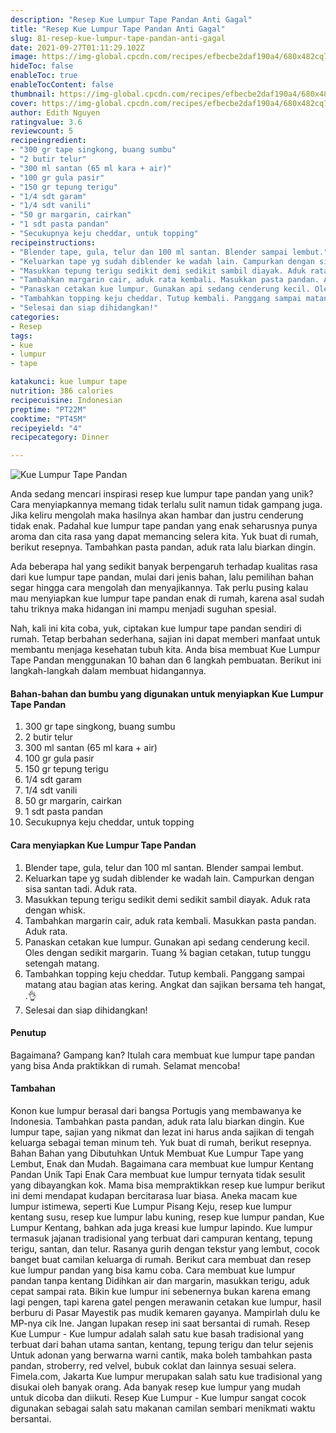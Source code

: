 ```yaml
---
description: "Resep Kue Lumpur Tape Pandan Anti Gagal"
title: "Resep Kue Lumpur Tape Pandan Anti Gagal"
slug: 81-resep-kue-lumpur-tape-pandan-anti-gagal
date: 2021-09-27T01:11:29.102Z
image: https://img-global.cpcdn.com/recipes/efbecbe2daf190a4/680x482cq70/kue-lumpur-tape-pandan-foto-resep-utama.jpg
hideToc: false
enableToc: true
enableTocContent: false
thumbnail: https://img-global.cpcdn.com/recipes/efbecbe2daf190a4/680x482cq70/kue-lumpur-tape-pandan-foto-resep-utama.jpg
cover: https://img-global.cpcdn.com/recipes/efbecbe2daf190a4/680x482cq70/kue-lumpur-tape-pandan-foto-resep-utama.jpg
author: Edith Nguyen
ratingvalue: 3.6
reviewcount: 5
recipeingredient:
- "300 gr tape singkong, buang sumbu"
- "2 butir telur"
- "300 ml santan (65 ml kara + air)"
- "100 gr gula pasir"
- "150 gr tepung terigu"
- "1/4 sdt garam"
- "1/4 sdt vanili"
- "50 gr margarin, cairkan"
- "1 sdt pasta pandan"
- "Secukupnya keju cheddar, untuk topping"
recipeinstructions:
- "Blender tape, gula, telur dan 100 ml santan. Blender sampai lembut."
- "Keluarkan tape yg sudah diblender ke wadah lain. Campurkan dengan sisa santan tadi. Aduk rata."
- "Masukkan tepung terigu sedikit demi sedikit sambil diayak. Aduk rata dengan whisk."
- "Tambahkan margarin cair, aduk rata kembali. Masukkan pasta pandan. Aduk rata."
- "Panaskan cetakan kue lumpur. Gunakan api sedang cenderung kecil. Oles dengan sedikit margarin. Tuang ¾ bagian cetakan, tutup tunggu setengah matang."
- "Tambahkan topping keju cheddar. Tutup kembali. Panggang sampai matang atau bagian atas kering. Angkat dan sajikan bersama teh hangat, .👌"
- "Selesai dan siap dihidangkan!"
categories:
- Resep
tags:
- kue
- lumpur
- tape

katakunci: kue lumpur tape 
nutrition: 386 calories
recipecuisine: Indonesian
preptime: "PT22M"
cooktime: "PT45M"
recipeyield: "4"
recipecategory: Dinner

---
```



![Kue Lumpur Tape Pandan](https://img-global.cpcdn.com/recipes/efbecbe2daf190a4/680x482cq70/kue-lumpur-tape-pandan-foto-resep-utama.jpg)

Anda sedang mencari inspirasi resep kue lumpur tape pandan yang unik? Cara menyiapkannya memang tidak terlalu sulit namun tidak gampang juga. Jika keliru mengolah maka hasilnya akan hambar dan justru cenderung tidak enak. Padahal kue lumpur tape pandan yang enak seharusnya punya aroma dan cita rasa yang dapat memancing selera kita.
Yuk buat di rumah, berikut resepnya. Tambahkan pasta pandan, aduk rata lalu biarkan dingin. 

Ada beberapa hal yang sedikit banyak berpengaruh terhadap kualitas rasa dari kue lumpur tape pandan, mulai dari jenis bahan, lalu pemilihan bahan segar hingga cara mengolah dan menyajikannya. Tak perlu pusing kalau mau menyiapkan kue lumpur tape pandan enak di rumah, karena asal sudah tahu triknya maka hidangan ini mampu menjadi suguhan spesial.


Nah, kali ini kita coba, yuk, ciptakan kue lumpur tape pandan sendiri di rumah. Tetap berbahan sederhana, sajian ini dapat memberi manfaat untuk membantu menjaga kesehatan tubuh kita. Anda bisa membuat Kue Lumpur Tape Pandan menggunakan 10 bahan dan 6 langkah pembuatan. Berikut ini langkah-langkah dalam membuat hidangannya.

<!--inarticleads1-->

#### Bahan-bahan dan bumbu yang digunakan untuk menyiapkan Kue Lumpur Tape Pandan

1. 300 gr tape singkong, buang sumbu
1. 2 butir telur
1. 300 ml santan (65 ml kara + air)
1. 100 gr gula pasir
1. 150 gr tepung terigu
1. 1/4 sdt garam
1. 1/4 sdt vanili
1. 50 gr margarin, cairkan
1. 1 sdt pasta pandan
1. Secukupnya keju cheddar, untuk topping

<!--inarticleads2-->

#### Cara menyiapkan Kue Lumpur Tape Pandan

1. Blender tape, gula, telur dan 100 ml santan. Blender sampai lembut.
1. Keluarkan tape yg sudah diblender ke wadah lain. Campurkan dengan sisa santan tadi. Aduk rata.
1. Masukkan tepung terigu sedikit demi sedikit sambil diayak. Aduk rata dengan whisk.
1. Tambahkan margarin cair, aduk rata kembali. Masukkan pasta pandan. Aduk rata.
1. Panaskan cetakan kue lumpur. Gunakan api sedang cenderung kecil. Oles dengan sedikit margarin. Tuang ¾ bagian cetakan, tutup tunggu setengah matang.
1. Tambahkan topping keju cheddar. Tutup kembali. Panggang sampai matang atau bagian atas kering. Angkat dan sajikan bersama teh hangat, .👌
1. Selesai dan siap dihidangkan!

#### Penutup

Bagaimana? Gampang kan? Itulah cara membuat kue lumpur tape pandan yang bisa Anda praktikkan di rumah. Selamat mencoba!

#### Tambahan

Konon kue lumpur berasal dari bangsa Portugis yang membawanya ke Indonesia. Tambahkan pasta pandan, aduk rata lalu biarkan dingin. Kue lumpur tape, sajian yang nikmat dan lezat ini harus anda sajikan di tengah keluarga sebagai teman minum teh. Yuk buat di rumah, berikut resepnya. Bahan Bahan yang Dibutuhkan Untuk Membuat Kue Lumpur Tape yang Lembut, Enak dan Mudah. Bagaimana cara membuat kue lumpur Kentang Pandan Unik Tapi Enak Cara membuat kue lumpur ternyata tidak sesulit yang dibayangkan kok. Mama bisa mempraktikkan resep kue lumpur berikut ini demi mendapat kudapan bercitarasa luar biasa. Aneka macam kue lumpur istimewa, seperti Kue Lumpur Pisang Keju, resep kue lumpur kentang susu, resep kue lumpur labu kuning, resep kue lumpur pandan, Kue Lumpur Kentang, bahkan ada juga kreasi kue lumpur lapindo. Kue lumpur termasuk jajanan tradisional yang terbuat dari campuran kentang, tepung terigu, santan, dan telur. Rasanya gurih dengan tekstur yang lembut, cocok banget buat camilan keluarga di rumah. Berikut cara membuat dan resep kue lumpur pandan yang bisa kamu coba. Cara membuat kue lumpur pandan tanpa kentang Didihkan air dan margarin, masukkan terigu, aduk cepat sampai rata. Bikin kue lumpur ini sebenernya bukan karena emang lagi pengen, tapi karena gatel pengen merawanin cetakan kue lumpur, hasil berburu di Pasar Mayestik pas mudik kemaren gayanya. Mampirlah dulu ke MP-nya cik Ine. Jangan lupakan resep ini saat bersantai di rumah. Resep Kue Lumpur - Kue lumpur adalah salah satu kue basah tradisional yang terbuat dari bahan utama santan, kentang, tepung terigu dan telur sejenis Untuk adonan yang berwarna warni cantik, maka boleh tambahkan pasta pandan, stroberry, red velvel, bubuk coklat dan lainnya sesuai selera. Fimela.com, Jakarta Kue lumpur merupakan salah satu kue tradisional yang disukai oleh banyak orang. Ada banyak resep kue lumpur yang mudah untuk dicoba dan diikuti. Resep Kue Lumpur - Kue lumpur sangat cocok digunakan sebagai salah satu makanan camilan sembari menikmati waktu bersantai. 

